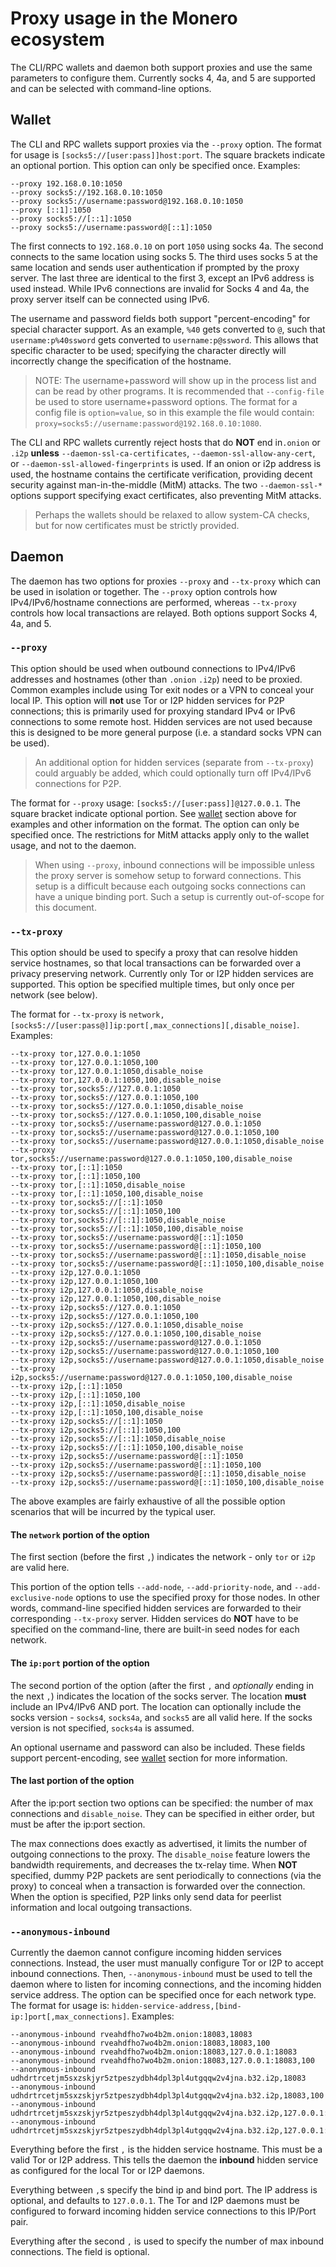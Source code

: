 # Proxy usage in the Monero ecosystem
The CLI/RPC wallets and daemon both support proxies and use the same parameters
to configure them. Currently socks 4, 4a, and 5 are supported and can be
selected with command-line options.

## Wallet
The CLI and RPC wallets support proxies via the `--proxy` option. The format
for usage is `[socks5://[user:pass]]host:port`. The square brackets indicate
an optional portion. This option can only be specified once. Examples:

```
--proxy 192.168.0.10:1050
--proxy socks5://192.168.0.10:1050
--proxy socks5://username:password@192.168.0.10:1050
--proxy [::1]:1050
--proxy socks5://[::1]:1050
--proxy socks5://username:password@[::1]:1050
```

The first connects to `192.168.0.10` on port `1050` using socks 4a. The second
connects to the same location using socks 5. The third uses socks 5 at the same
location and sends user authentication if prompted by the proxy server. The
last three are identical to the first 3, except an IPv6 address is used
instead. While IPv6 connections are invalid for Socks 4 and 4a, the proxy
server itself can be connected using IPv6.

The username and password fields both support "percent-encoding" for special
character support. As an example, `%40` gets converted to `@`, such that
`username:p%40ssword` gets converted to `username:p@ssword`. This allows that
specific character to be used; specifying the character directly will
incorrectly change the specification of the hostname.

> NOTE: The username+password will show up in the process list and can be read
> by other programs. It is recommended that `--config-file` be used to store
> username+password options. The format for a config file is `option=value`,
> so in this example the file would contain:
> `proxy=socks5://username:password@192.168.0.10:1080`.

The CLI and RPC wallets currently reject hosts that do **NOT** end in`.onion`
or `.i2p` **unless** `--daemon-ssl-ca-certificates`,
`--daemon-ssl-allow-any-cert`, or `--daemon-ssl-allowed-fingerprints` is used.
If an onion or i2p address is used, the hostname contains the certificate
verification, providing decent security against man-in-the-middle (MitM)
attacks. The two `--daemon-ssl-*` options support specifying exact
certificates, also preventing MitM attacks.

> Perhaps the wallets should be relaxed to allow system-CA checks, but for now
> certificates must be strictly provided.

## Daemon
The daemon has two options for proxies `--proxy` and `--tx-proxy` which can be
used in isolation or together. The `--proxy` option controls how
IPv4/IPv6/hostname connections are performed, whereas `--tx-proxy` controls
how local transactions are relayed. Both options support Socks 4, 4a, and 5.

### `--proxy`
This option should be used when outbound connections to IPv4/IPv6 addresses and
hostnames  (other than `.onion` `.i2p`) need to be proxied. Common examples
include using Tor exit nodes or a VPN to conceal your local IP. This option
will **not** use Tor or I2P hidden services for P2P connections; this is
primarily used for proxying standard IPv4 or IPv6 connections to some remote
host. Hidden services are not used because this is designed to be more general
purpose (i.e. a standard socks VPN can be used). 

> An additional option for hidden services (separate from `--tx-proxy`) could
> arguably be added, which could optionally turn off IPv4/IPv6 connections for
> P2P.

The format for `--proxy` usage: `[socks5://[user:pass]]@127.0.0.1`. The square
bracket indicate optional portion. See [wallet](#wallet) section above for
examples and other information on the format. The option can only be specified
once. The restrictions for MitM attacks apply only to the wallet usage, and not
to the daemon.

> When using `--proxy`, inbound connections will be impossible unless the
> proxy server is somehow setup to forward connections. This setup is a
> difficult because each outgoing socks connections can have a unique binding
> port. Such a setup is currently out-of-scope for this document.

### `--tx-proxy`
This option should be used to specify a proxy that can resolve hidden service
hostnames, so that local transactions can be forwarded over a privacy
preserving network. Currently only Tor or I2P hidden services are supported.
This option be specified multiple times, but only once per network (see below).

The format for `--tx-proxy` is
`network,[socks5://[user:pass@]]ip:port[,max_connections][,disable_noise]`.
Examples:

```
--tx-proxy tor,127.0.0.1:1050
--tx-proxy tor,127.0.0.1:1050,100
--tx-proxy tor,127.0.0.1:1050,disable_noise
--tx-proxy tor,127.0.0.1:1050,100,disable_noise
--tx-proxy tor,socks5://127.0.0.1:1050
--tx-proxy tor,socks5://127.0.0.1:1050,100
--tx-proxy tor,socks5://127.0.0.1:1050,disable_noise
--tx-proxy tor,socks5://127.0.0.1:1050,100,disable_noise
--tx-proxy tor,socks5://username:password@127.0.0.1:1050
--tx-proxy tor,socks5://username:password@127.0.0.1:1050,100
--tx-proxy tor,socks5://username:password@127.0.0.1:1050,disable_noise
--tx-proxy tor,socks5://username:password@127.0.0.1:1050,100,disable_noise
--tx-proxy tor,[::1]:1050
--tx-proxy tor,[::1]:1050,100
--tx-proxy tor,[::1]:1050,disable_noise
--tx-proxy tor,[::1]:1050,100,disable_noise
--tx-proxy tor,socks5://[::1]:1050
--tx-proxy tor,socks5://[::1]:1050,100
--tx-proxy tor,socks5://[::1]:1050,disable_noise
--tx-proxy tor,socks5://[::1]:1050,100,disable_noise
--tx-proxy tor,socks5://username:password@[::1]:1050
--tx-proxy tor,socks5://username:password@[::1]:1050,100
--tx-proxy tor,socks5://username:password@[::1]:1050,disable_noise
--tx-proxy tor,socks5://username:password@[::1]:1050,100,disable_noise
--tx-proxy i2p,127.0.0.1:1050
--tx-proxy i2p,127.0.0.1:1050,100
--tx-proxy i2p,127.0.0.1:1050,disable_noise
--tx-proxy i2p,127.0.0.1:1050,100,disable_noise
--tx-proxy i2p,socks5://127.0.0.1:1050
--tx-proxy i2p,socks5://127.0.0.1:1050,100
--tx-proxy i2p,socks5://127.0.0.1:1050,disable_noise
--tx-proxy i2p,socks5://127.0.0.1:1050,100,disable_noise
--tx-proxy i2p,socks5://username:password@127.0.0.1:1050
--tx-proxy i2p,socks5://username:password@127.0.0.1:1050,100
--tx-proxy i2p,socks5://username:password@127.0.0.1:1050,disable_noise
--tx-proxy i2p,socks5://username:password@127.0.0.1:1050,100,disable_noise
--tx-proxy i2p,[::1]:1050
--tx-proxy i2p,[::1]:1050,100
--tx-proxy i2p,[::1]:1050,disable_noise
--tx-proxy i2p,[::1]:1050,100,disable_noise
--tx-proxy i2p,socks5://[::1]:1050
--tx-proxy i2p,socks5://[::1]:1050,100
--tx-proxy i2p,socks5://[::1]:1050,disable_noise
--tx-proxy i2p,socks5://[::1]:1050,100,disable_noise
--tx-proxy i2p,socks5://username:password@[::1]:1050
--tx-proxy i2p,socks5://username:password@[::1]:1050,100
--tx-proxy i2p,socks5://username:password@[::1]:1050,disable_noise
--tx-proxy i2p,socks5://username:password@[::1]:1050,100,disable_noise
```

The above examples are fairly exhaustive of all the possible option scenarios
that will be incurred by the typical user. 

#### The `network` portion of the option
The first section (before the first `,`) indicates the network - only `tor` or
`i2p` are valid here.

This portion of the option tells `--add-node`, `--add-priority-node`, and
`--add-exclusive-node` options to use the specified proxy for those nodes. In
other words, command-line specified hidden services are forwarded to their
corresponding `--tx-proxy` server. Hidden services do **NOT** have to be
specified on the command-line, there are built-in seed nodes for each network.

#### The `ip:port` portion of the option
The second portion of the option (after the first `,` and _optionally_ ending
in the next `,`) indicates the location of the socks server. The location
**must** include an IPv4/IPv6 AND port. The location can optionally include the
socks version  - `socks4`, `socks4a`, and `socks5` are all valid here. If
the socks version is not specified, `socks4a` is assumed.

An optional username and password can also be included. These fields support
percent-encoding, see [wallet](#wallet) section for more information.

#### The last portion of the option
After the ip:port section two options can be specified: the number of max
connections and `disable_noise`. They can be specified in either order, but
must be after the ip:port section.

The max connections does exactly as advertised, it limits the number of
outgoing connections to the proxy. The `disable_noise` feature lowers the
bandwidth requirements, and decreases the tx-relay time. When **NOT**
specified, dummy P2P packets are sent periodically to connections (via the
proxy) to conceal when a transaction is forwarded over the connection. When
the option is specified, P2P links only send data for peerlist information and
local outgoing transactions.

### `--anonymous-inbound`
Currently the daemon cannot configure incoming hidden services connections.
Instead, the user must manually configure Tor or I2P to accept inbound
connections. Then, `--anonymous-inbound` must be used to tell the daemon where
to listen for incoming connections, and the incoming hidden service address.
The option can be specified once for each network type. The format for usage
is: `hidden-service-address,[bind-ip:]port[,max_connections]`. Examples:

```
--anonymous-inbound rveahdfho7wo4b2m.onion:18083,18083
--anonymous-inbound rveahdfho7wo4b2m.onion:18083,18083,100
--anonymous-inbound rveahdfho7wo4b2m.onion:18083,127.0.0.1:18083
--anonymous-inbound rveahdfho7wo4b2m.onion:18083,127.0.0.1:18083,100
--anonymous-inbound udhdrtrcetjm5sxzskjyr5ztpeszydbh4dpl3pl4utgqqw2v4jna.b32.i2p,18083
--anonymous-inbound udhdrtrcetjm5sxzskjyr5ztpeszydbh4dpl3pl4utgqqw2v4jna.b32.i2p,18083,100
--anonymous-inbound udhdrtrcetjm5sxzskjyr5ztpeszydbh4dpl3pl4utgqqw2v4jna.b32.i2p,127.0.0.1:18083
--anonymous-inbound udhdrtrcetjm5sxzskjyr5ztpeszydbh4dpl3pl4utgqqw2v4jna.b32.i2p,127.0.0.1:18083,100
```

Everything before the first `,` is the hidden service hostname. This must be
a valid Tor or I2P address. This tells the daemon the **inbound** hidden
service as configured for the local Tor or I2P daemons.

Everything between `,`s specify the bind ip and bind port. The IP address is
optional, and defaults to `127.0.0.1`. The Tor and I2P daemons must be
configured to forward incoming hidden service connections to this IP/Port pair.

Everything after the second `,` is used to specify the number of max inbound
connections. The field is optional.
